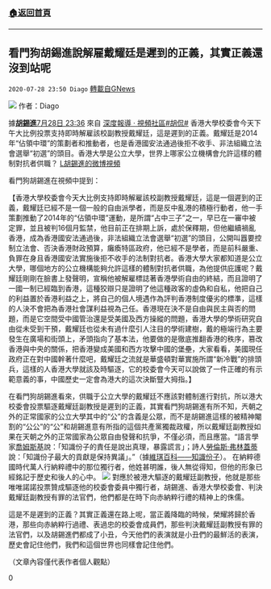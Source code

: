 ###  [:house:返回首頁](https://github.com/ourhimalayas/txt)
---

## 看門狗胡錫進說解雇戴耀廷是遲到的正義，其實正義還沒到站呢
`2020-07-28 23:50 Diago` [轉載自GNews](https://gnews.org/zh-hant/278912/)

![](https://s3.amazonaws.com/gnews-media-offload/wp-content/uploads/2020/07/28234504/%E5%B0%81%E9%9D%A2%E4%BA%8C-3.jpg)
作者：Diago

據[**胡錫進**](https://weibo.com/huxijin)[7月28日 23:36](https://weibo.com/1989660417/Jdlsoq6Du?from=page_1035051989660417_profile&amp;wvr=6&amp;mod=weibotime) 來自 [深度報導 · 視頻社區](https://weibo.com/)[#胡侃#](https://s.weibo.com/weibo?q=%23%E8%83%A1%E4%BE%83%23&amp;from=default) 香港大學校委會今天下午大比例投票支持即時解雇該校副教授戴耀廷，這是遲到的正義。戴耀廷是2014年“佔領中環”的策劃者和推動者，也是香港國安法通過後拒不收手、非法組織立法會選舉“初選”的頭目。香港大學是公立大學，世界上哪家公立機構會允許這樣的體制對抗者供職？  [L胡錫進的微博視頻](http://t.cn/A6UzY8Xi)

看門狗胡錫進在視頻中提到：

【香港大學校委會今天大比例支持即時解雇該校副教授戴耀廷，這是一個遲到的正義，戴耀廷已經不是一個一般的自由派學者，而是反中亂港的積極行動者，他一手策劃推動了2014年的“佔領中環”運動，是所謂“占中三子”之一，早已在一審中被定罪，並且被判16個月監禁，他目前正在排期上訴，處於保釋期，但他繼續禍亂香港，成為香港國安法通過後，非法組織立法會選舉“初選”的頭目，公開叫囂要控制立法會、否決香港財政預算，癱瘓特區政府，他已經不是學者，而是前科嚴重、負罪在身且香港國安法實施後拒不收手的法制對抗者。香港大學大家都知道是公立大學，哪個地方的公立機構能夠允許這樣的體制對抗者供職，為他提供庇護呢？戴耀廷剛剛在臉書上發聲明，宣稱他被解雇標誌著香港學術自由的終結，而且證明了一國一制已經臨到香港，這種狡辯只是證明了他這種政客的虛偽和自私，他把自己的利益置於香港利益之上，將自己的個人境遇作為評判香港制度優劣的標準，這樣的人決不會把為香港社會謀利益視為己任。香港現在決不是自由與民主與否的問題，而是它空間受中國管治還是受美國及西方操縱的問題，香港大學的學術研究自由從未受到干預，戴耀廷也從未有過什麼引人注目的學術建樹，戴的極端行為主要發生在廣場和街頭上，矛頭指向了基本法，他要做的是徹底推翻香港的秩序，篡改香港與中央的關係，把香港變成美國和西方攻擊中國的堡壘，大家看看，美國現任政府正在對中國幹著什麼吧，戴耀廷之流就是華盛頓對華實施所謂“新冷戰”的排頭兵，這樣的人香港大學就該及時驅逐，它的校委會今天可以說做了一件正確的有示範意義的事，中國歷史一定會為港大的這次決斷豎大拇指。】

在看門狗胡錫進看來，供職于公立大學的戴耀廷不應該對體制進行對抗，所以港大校委會投票驅逐戴耀廷副教授是遲到的正義，其實看門狗胡錫進有所不知，兲朝之外的正常國家的公立大學其中的“公”的含義是公眾，而不是胡錫進這樣的被精神閹割的“公公”的“公”和胡錫進意有所指的這個共產黨獨裁政權，所以戴耀廷副教授如果在天朝之外的正常國家為公眾自由發聲和抗爭，不僅必須，而且應當。“語言學家[喬姆斯基](https://zh.wikipedia.org/wiki/%E5%96%AC%E5%A7%86%E6%96%AF%E5%9F%BA)說：「知識份子的責任是說出真理，暴露謊言」；詩人[勞倫斯·弗林蓋蒂](https://zh.wikipedia.org/wiki/%E5%8A%B3%E4%BC%A6%E6%96%AF%C2%B7%E5%BC%97%E6%9E%97%E7%9B%96%E8%92%82)說：「知識份子最大的貢獻是保持異議」。”（據[維琪百科——知識份子](https://zh.wikipedia.org/wiki/%E7%9F%A5%E8%AF%86%E5%88%86%E5%AD%90)）。 在納粹德國時代萬人行納粹禮中的那位獨行者，他姓甚明誰，後人無從得知，但他的形象已經銘記于歷史和後人的心中。
![](https://s3.amazonaws.com/gnews-media-offload/wp-content/uploads/2020/07/28234617/images-10.jpg)
對應於被港大驅逐的戴耀廷副教授，他就是那些唯唯諾諾投票贊成驅逐他的校委會委員中獨行者，胡錫進、香港大學校委會、判決戴耀廷副教授有罪的法官們，他們都是在時下向赤納粹行禮的精神上的侏儒。

這是不是遲到的正義？其實正義還在路上呢，當正義降臨的時候，榮耀將歸於香港，那些向赤納粹行過禮、表過忠的校委會成員們，那些判決戴耀廷副教授有罪的法官們，以及胡錫進們都成了小丑，今天他們的表演就是小丑們的最鮮活的表演，歷史會記住他們，我們和這個世界也同樣會記住他們。

（文章內容僅代表作者個人觀點）

0
